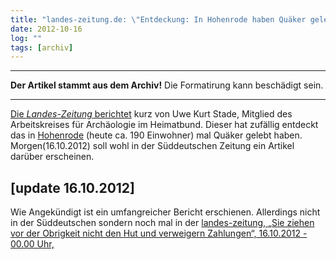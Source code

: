 ```yaml
---
title: "landes-zeitung.de: \"Entdeckung: In Hohenrode haben Quäker gelebt\" [update 16.10.2012]"
date: 2012-10-16
log: ""
tags: [archiv]
---
```

<hr><b>Der Artikel stammt aus dem Archiv!</b> Die Formatirung kann beschädigt sein.<hr>
<a href="http://www.landes-zeitung.de/portal/lokales/lz-heute/rinteln_Entdeckung-In-Hohenrode-haben-Quaeker-gelebt-_arid,469457.html#">Die <i>Landes-Zeitung</i> berichtet</a> kurz von Uwe Kurt Stade, Mitglied des Arbeitskreises für Archäologie im Heimatbund. Dieser hat zufällig entdeckt das in  <a href="http://de.wikipedia.org/wiki/Hohenrode_%28Salzgitter%29">Hohenrode</a> (heute ca. 190 Einwohner) mal Quäker gelebt haben. Morgen(16.10.2012) soll wohl in der Süddeutschen Zeitung ein Artikel darüber erscheinen.<!--break-->

<h2>[update 16.10.2012]</h2>
Wie Angekündigt ist ein umfangreicher Bericht erschienen. Allerdings nicht in der Süddeutschen sondern noch mal in der <a href="http://www.landes-zeitung.de/portal/lokales/lz-heute/rinteln_Sie-ziehen-vor-der-Obrigkeit-nicht-den-Hut-und-verwei-_arid,469542.html#null">landes-zeitung, „Sie ziehen vor der Obrigkeit nicht den Hut und verweigern Zahlungen“, 16.10.2012 - 00.00 Uhr,</a>
